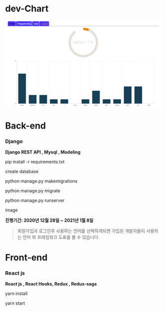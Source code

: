 # dev-Chart

![screen](./src/util/image/main_chart.png)

# Back-end

### Django

**Django REST API , Mysql , Modeling**

pip install -r requirements.txt

create database

python manage.py makemigrations

python manage.py migrate

python manage.py runserver

image

**진행기간: 2020년 12월 28일 ~ 2021년 1월 8일**

> 회원가입과 로그인후 사용하는 언어를 선택하게되면
> 가입된 개발자들이 사용하는 언어 와 프레임워크 도표를 볼 수 있습니다.

# Front-end

### React js

**React js , React Hooks, Redux , Redux-saga**

yarn install

yarn start
